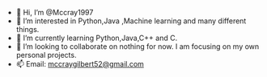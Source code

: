 - 👋 Hi, I’m @Mccray1997
- 👀 I’m interested in Python,Java ,Machine learning and many different things.
- 🌱 I’m currently learning Python,Java,C++ and C. 
- 💞️ I’m looking to collaborate on nothing for now. I am focusing on my own personal projects.
- 📫 Email: mccraygilbert52@gmail.com

<!---
Mccray1997/Mccray1997 is a ✨ special ✨ repository because its `README.md` (this file) appears on your GitHub profile.
You can click the Preview link to take a look at your changes.
--->
